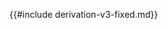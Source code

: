 {{#include derivation-v3-fixed.md}}

<!--
## Raw Schema

[JSON Schema for Derivation v3](schema/derivation-v3.json)
-->
